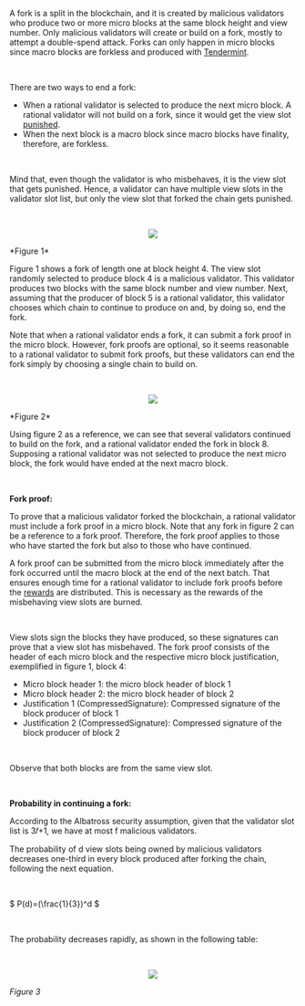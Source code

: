 A fork is a split in the blockchain, and it is created by malicious validators who produce two or more micro blocks at the same block height and view number. Only malicious validators will create or build on a fork, mostly to attempt a double-spend attack. Forks can only happen in micro blocks since macro blocks are forkless and produced with [Tendermint]().

<br/>

There are two ways to end a fork:

- When a rational validator is selected to produce the next micro block. A rational validator will not build on a fork, since it would get the view slot [punished]().
- When the next block is a macro block since macro blocks have finality, therefore, are forkless.

<br/>

Mind that, even though the validator is who misbehaves, it is the view slot that gets punished. Hence, a validator can have multiple view slots in the validator slot list, but only the view slot that forked the chain gets punished.

<br/>

<p align="center">
  <img src="https://i.postimg.cc/nVjdXGGV/forking-drawio.png"/>
</p>
*Figure 1*

<br/>

Figure 1 shows a fork of length one at block height 4. The view slot randomly selected to produce block 4 is a malicious validator. This validator produces two blocks with the same block number and view number. Next, assuming that the producer of block 5 is a rational validator, this validator chooses which chain to continue to produce on and, by doing so, end the fork.

Note that when a rational validator ends a fork, it can submit a fork proof in the micro block. However, fork proofs are optional, so it seems reasonable to a rational validator to submit fork proofs, but these validators can end the fork simply by choosing a single chain to build on.

<br/>

<p align="center">
  <img src="https://i.postimg.cc/cH6FMRqm/forking-2-drawio.png"/>
</p>
*Figure 2*

<br/>

Using figure 2 as a reference, we can see that several validators continued to build on the fork, and a rational validator ended the fork in block 8. Supposing a rational validator was not selected to produce the next micro block, the fork would have ended at the next macro block.

<br/>

**Fork proof:**

To prove that a malicious validator forked the blockchain, a rational validator must include a fork proof in a micro block. Note that any fork in figure 2 can be a reference to a fork proof. Therefore, the fork proof applies to those who have started the fork but also to those who have continued.

A fork proof can be submitted from the micro block immediately after the fork occurred until the macro block at the end of the next batch. That ensures enough time for a rational validator to include fork proofs before the [rewards]() are distributed. This is necessary as the rewards of the misbehaving view slots are burned.

<br/>

View slots sign the blocks they have produced, so these signatures can prove that a view slot has misbehaved. The fork proof consists of the header of each micro block and the respective micro block justification, exemplified in figure 1, block 4:

- Micro block header 1: the micro block header of block 1
- Micro block header 2: the micro block header of block 2
- Justification 1 (CompressedSignature): Compressed signature of the block producer of block 1
- Justification 2 (CompressedSignature): Compressed signature of the block producer of block 2

<br/>

Observe that both blocks are from the same view slot.

<br/>

**Probability in continuing a fork:**

According to the Albatross security assumption, given that the validator slot list is 3𝑓+1, we have at most f malicious validators.

The probability of d view slots being owned by malicious validators decreases one-third in every block produced after forking the chain, following the next equation.

<br/>

$ P(d)=(\frac{1}{3})^d $


<br/>

The probability decreases rapidly, as shown in the following table:

<br/>

<p align="center">
  <img src="https://i.postimg.cc/qq3QWpv6/probability-drawio.png"/>
</p>

*Figure 3*
